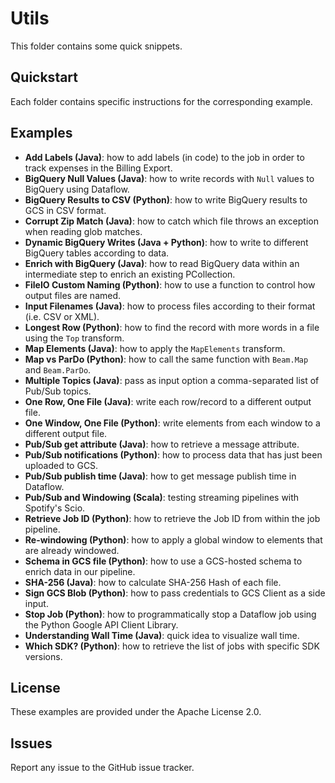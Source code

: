 # Utils

This folder contains some quick snippets.

## Quickstart

Each folder contains specific instructions for the corresponding example.

## Examples

* **Add Labels (Java)**: how to add labels (in code) to the job in order to track expenses in the Billing Export.
* **BigQuery Null Values (Java)**: how to write records with `Null` values to BigQuery using Dataflow.
* **BigQuery Results to CSV (Python)**: how to write BigQuery results to GCS in CSV format.
* **Corrupt Zip Match (Java)**: how to catch which file throws an exception when reading glob matches.
* **Dynamic BigQuery Writes (Java + Python)**: how to write to different BigQuery tables according to data.
* **Enrich with BigQuery (Java)**: how to read BigQuery data within an intermediate step to enrich an existing PCollection.
* **FileIO Custom Naming (Python)**: how to use a function to control how output files are named.
* **Input Filenames (Java)**: how to process files according to their format (i.e. CSV or XML).
* **Longest Row (Python)**: how to find the record with more words in a file using the `Top` transform.
* **Map Elements (Java)**: how to apply the `MapElements` transform.
* **Map vs ParDo (Python)**: how to call the same function with `Beam.Map` and `Beam.ParDo`.
* **Multiple Topics (Java)**: pass as input option a comma-separated list of Pub/Sub topics.
* **One Row, One File (Java)**: write each row/record to a different output file.
* **One Window, One File (Python)**: write elements from each window to a different output file.
* **Pub/Sub get attribute (Java)**: how to retrieve a message attribute.
* **Pub/Sub notifications (Python)**: how to process data that has just been uploaded to GCS.
* **Pub/Sub publish time (Java)**: how to get message publish time in Dataflow.
* **Pub/Sub and Windowing (Scala)**: testing streaming pipelines with Spotify's Scio.
* **Retrieve Job ID (Python)**: how to retrieve the Job ID from within the job pipeline.
* **Re-windowing (Python)**: how to apply a global window to elements that are already windowed.
* **Schema in GCS file (Python)**: how to use a GCS-hosted schema to enrich data in our pipeline.
* **SHA-256 (Java)**: how to calculate SHA-256 Hash of each file.
* **Sign GCS Blob (Python)**: how to pass credentials to GCS Client as a side input.
* **Stop Job (Python)**: how to programmatically stop a Dataflow job using the Python Google API Client Library.
* **Understanding Wall Time (Java)**: quick idea to visualize wall time.
* **Which SDK? (Python)**: how to retrieve the list of jobs with specific SDK versions.

## License

These examples are provided under the Apache License 2.0.

## Issues

Report any issue to the GitHub issue tracker.
